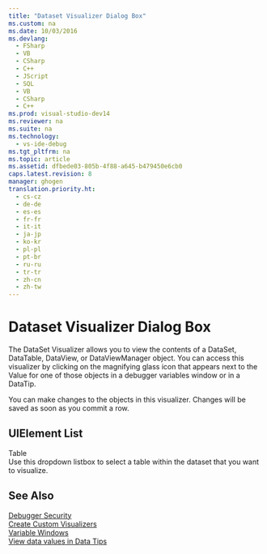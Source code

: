 ```yaml
---
title: "Dataset Visualizer Dialog Box"
ms.custom: na
ms.date: 10/03/2016
ms.devlang: 
  - FSharp
  - VB
  - CSharp
  - C++
  - JScript
  - SQL
  - VB
  - CSharp
  - C++
ms.prod: visual-studio-dev14
ms.reviewer: na
ms.suite: na
ms.technology: 
  - vs-ide-debug
ms.tgt_pltfrm: na
ms.topic: article
ms.assetid: dfbede03-805b-4f88-a645-b479450e6cb0
caps.latest.revision: 8
manager: ghogen
translation.priority.ht: 
  - cs-cz
  - de-de
  - es-es
  - fr-fr
  - it-it
  - ja-jp
  - ko-kr
  - pl-pl
  - pt-br
  - ru-ru
  - tr-tr
  - zh-cn
  - zh-tw
---
```

# Dataset Visualizer Dialog Box
The DataSet Visualizer allows you to view the contents of a DataSet, DataTable, DataView, or DataViewManager object. You can access this visualizer by clicking on the magnifying glass icon that appears next to the Value for one of those objects in a debugger variables window or in a DataTip.  
  
 You can make changes to the objects in this visualizer. Changes will be saved as soon as you commit a row.  
  
## UIElement List  
 Table  
 Use this dropdown listbox to select a table within the dataset that you want to visualize.  
  
## See Also  
 [Debugger Security](../VS_debugger/Debugger-Security.md)   
 [Create Custom Visualizers](../VS_debugger/Create-Custom-Visualizers-of-Data.md)   
 [Variable Windows](../Topic/Variable%20Windows.md)   
 [View data values in Data Tips](../VS_debugger/View-data-values-in-Data-Tips--in-the-code-editor.md)